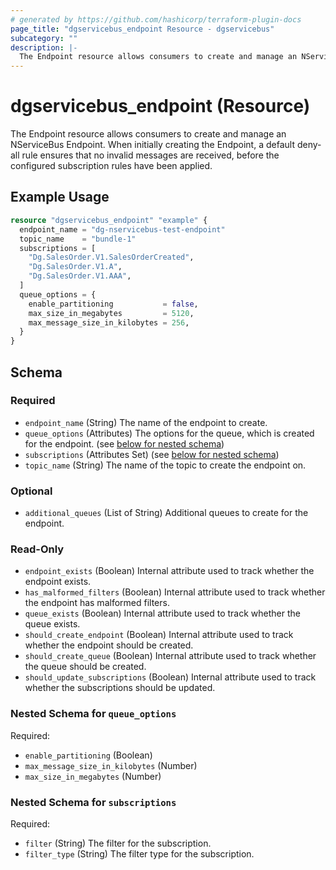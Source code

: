 ```yaml
---
# generated by https://github.com/hashicorp/terraform-plugin-docs
page_title: "dgservicebus_endpoint Resource - dgservicebus"
subcategory: ""
description: |-
  The Endpoint resource allows consumers to create and manage an NServiceBus Endpoint. When initially creating the Endpoint, a default deny-all rule ensures that no invalid messages are received, before the configured subscription rules have been applied.
---
```


# dgservicebus_endpoint (Resource)

The Endpoint resource allows consumers to create and manage an NServiceBus Endpoint. When initially creating the Endpoint, a default deny-all rule ensures that no invalid messages are received, before the configured subscription rules have been applied.

## Example Usage

```terraform
resource "dgservicebus_endpoint" "example" {
  endpoint_name = "dg-nservicebus-test-endpoint"
  topic_name    = "bundle-1"
  subscriptions = [
    "Dg.SalesOrder.V1.SalesOrderCreated",
    "Dg.SalesOrder.V1.A",
    "Dg.SalesOrder.V1.AAA",
  ]
  queue_options = {
    enable_partitioning           = false,
    max_size_in_megabytes         = 5120,
    max_message_size_in_kilobytes = 256,
  }
}
```

<!-- schema generated by tfplugindocs -->
## Schema

### Required

- `endpoint_name` (String) The name of the endpoint to create.
- `queue_options` (Attributes) The options for the queue, which is created for the endpoint. (see [below for nested schema](#nestedatt--queue_options))
- `subscriptions` (Attributes Set) (see [below for nested schema](#nestedatt--subscriptions))
- `topic_name` (String) The name of the topic to create the endpoint on.

### Optional

- `additional_queues` (List of String) Additional queues to create for the endpoint.

### Read-Only

- `endpoint_exists` (Boolean) Internal attribute used to track whether the endpoint exists.
- `has_malformed_filters` (Boolean) Internal attribute used to track whether the endpoint has malformed filters.
- `queue_exists` (Boolean) Internal attribute used to track whether the queue exists.
- `should_create_endpoint` (Boolean) Internal attribute used to track whether the endpoint should be created.
- `should_create_queue` (Boolean) Internal attribute used to track whether the queue should be created.
- `should_update_subscriptions` (Boolean) Internal attribute used to track whether the subscriptions should be updated.

<a id="nestedatt--queue_options"></a>
### Nested Schema for `queue_options`

Required:

- `enable_partitioning` (Boolean)
- `max_message_size_in_kilobytes` (Number)
- `max_size_in_megabytes` (Number)


<a id="nestedatt--subscriptions"></a>
### Nested Schema for `subscriptions`

Required:

- `filter` (String) The filter for the subscription.
- `filter_type` (String) The filter type for the subscription.
